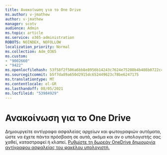 ```yaml
---
title: Ανακοίνωση για το One Drive
ms.author: v-jmathew
author: v-jmathew
manager: scotv
audience: Admin
ms.topic: article
ms.service: o365-administration
ROBOTS: NOINDEX, NOFOLLOW
localization_priority: Normal
ms.collection: Adm_O365
ms.custom:
- "9002660"
- "9422"
ms.openlocfilehash: 53f58f2f506a6bb8e8956b14243c7624e75208b4b486b0722c40ab895a303796
ms.sourcegitcommit: b5f7da89a650d2915dc652449623c78be6247175
ms.translationtype: MT
ms.contentlocale: el-GR
ms.lasthandoff: 08/05/2021
ms.locfileid: "53984929"
---
```

# <a name="one-drive-announcement"></a>Ανακοίνωση για το One Drive

Δημιουργείτε αντίγραφα ασφαλείας αρχείων και φωτογραφιών αυτόματα, ώστε να έχετε πάντα πρόσβαση σε αυτά, ακόμα και αν ο υπολογιστής σας χαθεί, καταστραφεί ή κλαπεί. [Ρυθμίστε τη δωρεάν OneDrive δημιουργία αντίγραφου ασφαλείας του φακέλου υπολογιστή.](https://www.microsoft.com/microsoft-365/onedrive/pc-cloud-backup)
